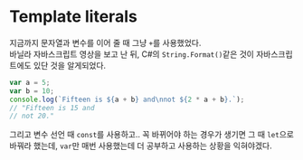 # Template literals

지금까지 문자열과 변수를 이어 줄 때 그냥 `+`를 사용했었다.  
바닐라 자바스크립트 영상을 보고 난 뒤, C#의 `String.Format()`같은 것이 자바스크립트에도 있단 것을 알게되었다.

```javascript
var a = 5;
var b = 10;
console.log(`Fifteen is ${a + b} and\nnot ${2 * a + b}.`);
// "Fifteen is 15 and
// not 20."
```

그리고 변수 선언 때 `const`를 사용하고.. 꼭 바뀌어야 하는 경우가 생기면 그 때 `let`으로 바꿔라 했는데, `var`만 매번 사용했는데 더 공부하고 사용하는 상황을 익혀야겠다.
